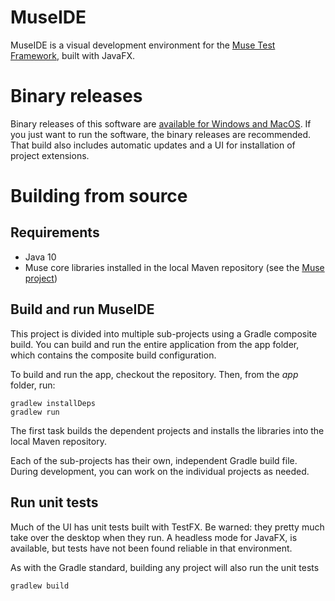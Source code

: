 # MuseIDE
MuseIDE is a visual development environment for the [Muse Test Framework](https://github.com/ChrisLMerrill/muse), built with JavaFX.

# Binary releases

Binary releases of this software are [available for Windows and MacOS](http://ide4selenium.com/download.html). If you just want to run the software, the binary releases are recommended. That build also includes automatic updates and a UI for installation of project extensions.

# Building from source

## Requirements

* Java 10
* Muse core libraries installed in the local Maven repository (see the [Muse project](https://github.com/ChrisLMerrill/muse))

## Build and run MuseIDE

This project is divided into multiple sub-projects using a Gradle composite build. You can build and run the entire application from the app folder, which contains the composite build configuration.

To build and run the app, checkout the repository. Then, from the *app* folder, run:

    gradlew installDeps
    gradlew run

The first task builds the dependent projects and installs the libraries into the local Maven repository.

Each of the sub-projects has their own, independent Gradle build file. During development, you can work on the individual projects as needed.

## Run unit tests

Much of the UI has unit tests built with TestFX. Be warned: they pretty much take over the desktop when they run. A headless mode for JavaFX, is available, but tests have not been found reliable in that environment.

As with the Gradle standard, building any project will also run the unit tests

    gradlew build  
